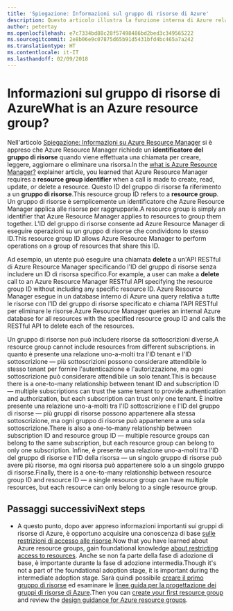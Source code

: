 ```yaml
---
title: 'Spiegazione: Informazioni sul gruppo di risorse di Azure'
description: Questo articolo illustra la funzione interna di Azure relativa al gruppo di risorse
author: petertay
ms.openlocfilehash: e7c7334bd88c28f57498486bd2bed3c349565222
ms.sourcegitcommit: 2e8b06e9c07875d65b91d5431bfd4bc465a7a242
ms.translationtype: HT
ms.contentlocale: it-IT
ms.lasthandoff: 02/09/2018
---
```

# <a name="what-is-an-azure-resource-group"></a><span data-ttu-id="b8957-103">Informazioni sul gruppo di risorse di Azure</span><span class="sxs-lookup"><span data-stu-id="b8957-103">What is an Azure resource group?</span></span>

<span data-ttu-id="b8957-104">Nell'articolo [Spiegazione: Informazioni su Azure Resource Manager](resource-manager-explainer.md) si è appreso che Azure Resource Manager richiede un **identificatore del gruppo di risorse** quando viene effettuata una chiamata per creare, leggere, aggiornare o eliminare una risorsa.</span><span class="sxs-lookup"><span data-stu-id="b8957-104">In the [what is Azure Resource Manager?](resource-manager-explainer.md) explainer article, you learned that Azure Resource Manager requires a **resource group identifier** when a call is made to create, read, update, or delete a resource.</span></span> <span data-ttu-id="b8957-105">Questo ID del gruppo di risorse fa riferimento a un **gruppo di risorse**.</span><span class="sxs-lookup"><span data-stu-id="b8957-105">This resource group ID refers to a **resource group**.</span></span> <span data-ttu-id="b8957-106">Un gruppo di risorse è semplicemente un identificatore che Azure Resource Manager applica alle risorse per raggrupparle.</span><span class="sxs-lookup"><span data-stu-id="b8957-106">A resource group is simply an identifier that Azure Resource Manager applies to resources to group them together.</span></span> <span data-ttu-id="b8957-107">L'ID del gruppo di risorse consente ad Azure Resource Manager di eseguire operazioni su un gruppo di risorse che condividono lo stesso ID.</span><span class="sxs-lookup"><span data-stu-id="b8957-107">This resource group ID allows Azure Resource Manager to perform operations on a group of resources that share this ID.</span></span>

<span data-ttu-id="b8957-108">Ad esempio, un utente può eseguire una chiamata **delete** a un'API RESTful di Azure Resource Manager specificando l'ID del gruppo di risorse senza includere un ID di risorsa specifico.</span><span class="sxs-lookup"><span data-stu-id="b8957-108">For example, a user can make a **delete** call to an Azure Resource Manager RESTful API specifying the resource group ID without including any specific resource ID.</span></span> <span data-ttu-id="b8957-109">Azure Resource Manager esegue in un database interno di Azure una query relativa a tutte le risorse con l'ID del gruppo di risorse specificato e chiama l'API RESTful per eliminare le risorse.</span><span class="sxs-lookup"><span data-stu-id="b8957-109">Azure Resource Manager queries an internal Azure database for all resources with the specified resource group ID and calls the RESTful API to delete each of the resources.</span></span>

<span data-ttu-id="b8957-110">Un gruppo di risorse non può includere risorse da sottoscrizioni diverse,</span><span class="sxs-lookup"><span data-stu-id="b8957-110">A resource group cannot include resources from different subscriptions.</span></span> <span data-ttu-id="b8957-111">in quanto è presente una relazione uno-a-molti tra l'ID tenant e l'ID sottoscrizione &mdash; più sottoscrizioni possono considerare attendibile lo stesso tenant per fornire l'autenticazione e l'autorizzazione, ma ogni sottoscrizione può considerare attendibile un solo tenant.</span><span class="sxs-lookup"><span data-stu-id="b8957-111">This is because there is a one-to-many relationship between tenant ID and subscription ID &mdash; multiple subscriptions can trust the same tenant to provide authentication and authorization, but each subscription can trust only one tenant.</span></span> <span data-ttu-id="b8957-112">È inoltre presente una relazione uno-a-molti tra l'ID sottoscrizione e l'ID del gruppo di risorse &mdash; più gruppi di risorse possono appartenere alla stessa sottoscrizione, ma ogni gruppo di risorse può appartenere a una sola sottoscrizione.</span><span class="sxs-lookup"><span data-stu-id="b8957-112">There is also a one-to-many relationship between subscription ID and resource group ID &mdash; multiple resource groups can belong to the same subscription, but each resource group can belong to only one subscription.</span></span> <span data-ttu-id="b8957-113">Infine, è presente una relazione uno-a-molti tra l'ID del gruppo di risorse e l'ID della risorsa &mdash; un singolo gruppo di risorse può avere più risorse, ma ogni risorsa può appartenere solo a un singolo gruppo di risorse.</span><span class="sxs-lookup"><span data-stu-id="b8957-113">Finally, there is a one-to-many relationship between resource group ID and resource ID &mdash; a single resource group can have multiple resources, but each resource can only belong to a single resource group.</span></span>

## <a name="next-steps"></a><span data-ttu-id="b8957-114">Passaggi successivi</span><span class="sxs-lookup"><span data-stu-id="b8957-114">Next steps</span></span>

* <span data-ttu-id="b8957-115">A questo punto, dopo aver appreso informazioni importanti sui gruppi di risorse di Azure, è opportuno acquisire una conoscenza di base [sulle restrizioni di accesso alle risorse](/azure/active-directory/active-directory-understanding-resource-access?toc=/azure/architecture/cloud-adoption-guide/toc.json).</span><span class="sxs-lookup"><span data-stu-id="b8957-115">Now that you have learned about Azure resource groups, gain foundational knowledge [about restricting access to resources](/azure/active-directory/active-directory-understanding-resource-access?toc=/azure/architecture/cloud-adoption-guide/toc.json).</span></span> <span data-ttu-id="b8957-116">Anche se non fa parte della fase di adozione di base, è importante durante la fase di adozione intermedia.</span><span class="sxs-lookup"><span data-stu-id="b8957-116">Though it's not a part of the foundational adoption stage, it is important during the intermediate adoption stage.</span></span> <span data-ttu-id="b8957-117">Sarà quindi possibile [creare il primo gruppo di risorse](/azure/azure-resource-manager/resource-group-portal?toc=/azure/architecture/cloud-adoption-guide/toc.json) ed esaminare le [linee guida per la progettazione dei gruppi di risorse di Azure](resource-group.md).</span><span class="sxs-lookup"><span data-stu-id="b8957-117">Then you can [create your first resource group](/azure/azure-resource-manager/resource-group-portal?toc=/azure/architecture/cloud-adoption-guide/toc.json) and review the [design guidance for Azure resource groups](resource-group.md).</span></span>

